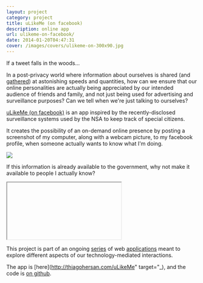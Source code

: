 ```yaml
---
layout: project
category: project
title: uLikeMe (on facebook)
description: online app
url: ulikeme-on-facebook/
date: 2014-01-20T04:47:31
cover: /images/covers/ulikeme-on-300x90.jpg
---
```

If a tweet falls in the woods...

In a post-privacy world where information about ourselves is shared (and [gathered](http://www.youtube.com/watch?v=vILAlhwUgIU)) at astonishing speeds and quantities, how can we ensure that our online personalities are actually being appreciated by our intended audience of friends and family, and not just being used for advertising and surveillance purposes? Can we tell when we're just talking to ourselves?

[uLikeMe (on facebook)](http://thiagohersan.com/uLikeMe) is an app inspired by the recently-disclosed surveillance systems used by the NSA to keep track of special citizens.

It creates the possibility of an on-demand online presence by posting a screenshot of my computer, along with a webcam picture, to my facebook profile, when someone actually wants to know what I'm doing.

![](albums.jpg)

If this information is already available to the government, why not make it available to people I actually know?

<div class="videoWrapper">
    <iframe></iframe>
</div>

This project is part of an ongoing [series](/project/ilikeme-on-facebook/ ) of web [applications](/project/ilikeyou-on-facebook/) meant to explore different aspects of our technology-mediated interactions.

The app is [here](http://thiagohersan.com/uLikeMe" target="_), and the code is [on github](https://github.com/thiagohersan/uLikeMe).
